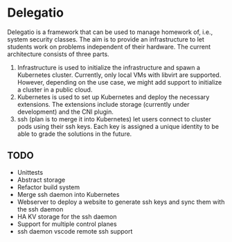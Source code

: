 # Delegatio

Delegatio is a framework that can be used to manage homework of, i.e., system security classes. The aim is to provide an infrastructure to let students work on problems independent of their hardware. The current architecture consists of three parts. 
1. Infrastructure is used to initialize the infrastructure and spawn a Kubernetes cluster. Currently, only local VMs with libvirt are supported. However, depending on the use case, we might add support to initialize a cluster in a public cloud.
2. Kubernetes is used to set up Kubernetes and deploy the necessary extensions. The extensions include storage (currently under development) and the CNI plugin. 
3. ssh (plan is to merge it into Kubernetes) let users connect to cluster pods using their ssh keys. Each key is assigned a unique identity to be able to grade the solutions in the future. 


## TODO
* Unittests
* Abstract storage 
* Refactor build system
* Merge ssh daemon into Kubernetes
* Webserver to deploy a website to generate ssh keys and sync them with the ssh daemon
* HA KV storage for the ssh daemon
* Support for multiple control planes
* ssh daemon vscode remote ssh support
